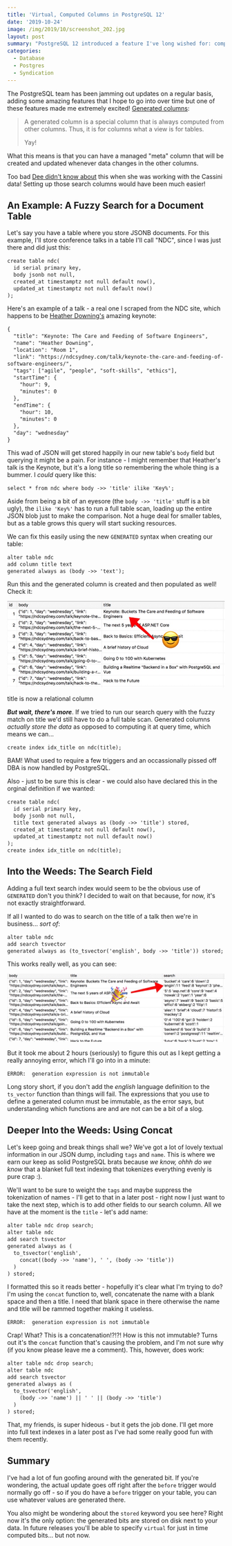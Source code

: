 ```yaml
---
title: 'Virtual, Computed Columns in PostgreSQL 12'
date: '2019-10-24'
image: /img/2019/10/screenshot_202.jpg
layout: post
summary: "PostgreSQL 12 introduced a feature I've long wished for: computed columns that are indexable and stored on disk! They're amazing and in this post I'll show you how they work and how things kind of go..."
categories:
  - Database
  - Postgres
  - Syndication
---
```


The PostgreSQL team has been jamming out updates on a regular basis, adding some amazing features that I hope to go into over time but one of these features made me extremely excited! [Generated columns](https://www.postgresql.org/docs/current/ddl-generated-columns.html):

> A generated column is a special column that is always computed from other columns. Thus, it is for columns what a view is for tables.
> 
> Yay!

What this means is that you can have a managed "meta" column that will be created and updated whenever data changes in the other columns.

Too bad [Dee didn't know about](https://bigmachine.io/products/a-curious-moon/) this when she was working with the Cassini data! Setting up those search columns would have been much easier!

## An Example: A Fuzzy Search for a Document Table

Let's say you have a table where you store JSONB documents. For this example, I'll store conference talks in a table I'll call "NDC", since I was just there and did just this:

```
create table ndc(
  id serial primary key,
  body jsonb not null,
  created_at timestamptz not null default now(),
  updated_at timestamptz not null default now()
);
```

Here's an example of a talk - a real one I scraped from the NDC site, which happens to be [Heather Downing's](https://www.quorralyne.com/) amazing keynote:

```
{
  "title": "Keynote: The Care and Feeding of Software Engineers",
  "name": "Heather Downing",
  "location": "Room 1",
  "link": "https://ndcsydney.com/talk/keynote-the-care-and-feeding-of-software-engineers/",
  "tags": ["agile", "people", "soft-skills", "ethics"],
  "startTime": {
    "hour": 9,
    "minutes": 0
  },
  "endTime": {
    "hour": 10,
    "minutes": 0
  },
  "day": "wednesday"
}
```

This wad of JSON will get stored happily in our new table's `body` field but querying it might be a pain. For instance - I might remember that Heather's talk is the Keynote, but it's a long title so remembering the whole thing is a bummer. I _could_ query like this:

```
select * from ndc where body ->> 'title' ilike 'Key%';
```

Aside from being a bit of an eyesore (the `body ->> 'title'` stuff is a bit ugly), the `ilike 'Key%'` has to run a full table scan, loading up the entire JSON blob just to make the comparison. Not a huge deal for smaller tables, but as a table grows this query will start sucking resources.

We can fix this easily using the new `GENERATED` syntax when creating our table:

```
alter table ndc
add column title text 
generated always as (body ->> 'text');
```

Run this and the generated column is created and then populated as well! Check it:

![](/img/screenshot_201.jpg)

title is now a relational column

_**But wait, there's more**_. If we tried to run our search query with the fuzzy match on title we'd still have to do a full table scan. Generated columns _actually store the data_ as opposed to computing it at query time, which means we can...

```
create index idx_title on ndc(title);
```

BAM! What used to require a few triggers and an occassionally pissed off DBA is now handled by PostgreSQL.

Also - just to be sure this is clear - we could also have declared this in the orginal definition if we wanted:

```
create table ndc(
  id serial primary key,
  body jsonb not null,
  title text generated always as (body ->> 'title') stored,
  created_at timestamptz not null default now(),
  updated_at timestamptz not null default now()
);
create index idx_title on ndc(title);
```

## Into the Weeds: The Search Field

Adding a full text search index would seem to be the obvious use of `GENERATED` don't you think? I decided to wait on that because, for now, it's not exactly straightforward.

If all I wanted to do was to search on the title of a talk then we're in business... _sort of_:

```
alter table ndc
add search tsvector
generated always as (to_tsvector('english', body ->> 'title')) stored;
```

This works really well, as you can see:

![](/img/screenshot_202.jpg)

But it took me about 2 hours (seriously) to figure this out as I kept getting a really annoying error, which I'll go into in a minute:

```
ERROR:  generation expression is not immutable
```

Long story short, if you don't add the _english_ language definition to the `ts_vector` function than things will fail. The expressions that you use to define a generated column must be immutable, as the error says, but understanding which functions are and are not can be a bit of a slog.

## Deeper Into the Weeds: Using Concat

Let's keep going and break things shall we? We've got a lot of lovely textual information in our JSON dump, including `tags` and `name`. This is where we earn our keep as solid PostgreSQL brats because _we know, ohhh do we know_ that a blanket full text indexing that tokenizes everything evenly is pure crap :).

We'll want to be sure to weight the `tags` and maybe suppress the tokenization of names - I'll get to that in a later post - right now I just want to take the next step, which is to add other fields to our search column. All we have at the moment is the `title` - let's add name:

```
alter table ndc drop search;
alter table ndc
add search tsvector
generated always as (
  to_tsvector('english', 
    concat((body ->> 'name'), ' ', (body ->> 'title'))
  )
) stored;
```

I formatted this so it reads better - hopefully it's clear what I'm trying to do? I'm using the `concat` function to, well, concatenate the name with a blank space and then a title. I need that blank space in there otherwise the name and title will be rammed together making it useless.

```
ERROR:  generation expression is not immutable
```

Crap! What? This is a concatenation!?!?! How is this not immutable? Turns out it's the `concat` function that's causing the problem, and I'm not sure why (if you know please leave me a comment). This, however, does work:

```
alter table ndc drop search;
alter table ndc
add search tsvector
generated always as (
  to_tsvector('english', 
    (body ->> 'name') || ' ' || (body ->> 'title')
  )
) stored;
```

That, my friends, is super hideous - but it gets the job done. I'll get more into full text indexes in a later post as I've had some really good fun with them recently.

## Summary

I've had a lot of fun goofing around with the generated bit. If you're wondering, the actual update goes off right after the `before` trigger would normally go off - so if you do have a `before` trigger on your table, you can use whatever values are generated there.

You also might be wondering about the `stored` keyword you see here? Right now it's the only option: the generated bits are stored on disk next to your data. In future releases you'll be able to specify `virtual` for just in time computed bits... but not now.
